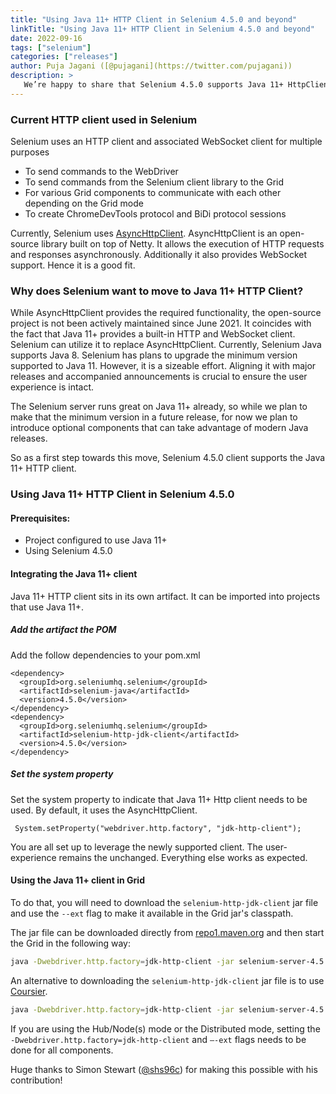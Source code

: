 ```yaml
---
title: "Using Java 11+ HTTP Client in Selenium 4.5.0 and beyond"
linkTitle: "Using Java 11+ HTTP Client in Selenium 4.5.0 and beyond"
date: 2022-09-16
tags: ["selenium"]
categories: ["releases"]
author: Puja Jagani ([@pujagani](https://twitter.com/pujagani))
description: >
   We’re happy to share that Selenium 4.5.0 supports Java 11+ HttpClient
---
```


### Current HTTP client used in Selenium
Selenium uses an HTTP client and associated WebSocket client for multiple purposes
* To send commands to the WebDriver 
* To send commands from the Selenium client library to the Grid 
* For various Grid components to communicate with each other depending on the Grid mode
* To create ChromeDevTools protocol and BiDi protocol sessions

Currently, Selenium uses [AsyncHttpClient](https://github.com/AsyncHttpClient/async-http-client). AsyncHttpClient is an open-source library built on top of Netty. It allows the execution of HTTP requests and responses asynchronously. Additionally it also provides WebSocket support. Hence it is a good fit. 

### Why does Selenium want to move to Java 11+ HTTP Client?
While AsyncHttpClient provides the required functionality, the open-source project is not been actively maintained since June 2021. It coincides with the fact that Java 11+ provides a built-in HTTP and WebSocket client. Selenium can utilize it to replace AsyncHttpClient.
Currently, Selenium Java supports Java 8. Selenium has plans to upgrade the minimum version supported to Java 11. However, it is a sizeable effort. Aligning it with major releases and accompanied announcements  is crucial to ensure the user experience is intact.

The Selenium server runs great on Java 11+ already, so while we plan to make that the minimum version in a future release, for now we plan to introduce optional components that can take advantage of modern Java releases.

So as a first step towards this move, Selenium 4.5.0 client supports the Java 11+ HTTP client.

### Using Java 11+ HTTP Client in Selenium 4.5.0

#### Prerequisites: 
* Project configured to use Java 11+
* Using Selenium 4.5.0 

#### Integrating the Java 11+ client
Java 11+ HTTP client sits in its own artifact. It can be imported into projects that use Java 11+.

##### Add the artifact the POM 

Add the follow dependencies to your pom.xml

```
<dependency>
  <groupId>org.seleniumhq.selenium</groupId>
  <artifactId>selenium-java</artifactId>
  <version>4.5.0</version>
</dependency>
<dependency>
  <groupId>org.seleniumhq.selenium</groupId>
  <artifactId>selenium-http-jdk-client</artifactId>
  <version>4.5.0</version>
</dependency>
```

##### Set the system property

Set the system property to indicate that Java 11+ Http client needs to be used.
By default, it uses the AsyncHttpClient.

```
 System.setProperty("webdriver.http.factory", "jdk-http-client");

```
You are all set up to leverage the newly supported client.
The user-experience remains the unchanged. Everything else works as expected.

#### Using the Java 11+ client in Grid
To do that, you will need to download the `selenium-http-jdk-client` jar file and
use the `--ext` flag to make it available in the Grid jar's classpath.

The jar file can be downloaded directly from [repo1.maven.org](https://repo1.maven.org/maven2/org/seleniumhq/selenium/selenium-http-jdk-client/4.5.0/)
and then start the Grid in the following way:

```bash
java -Dwebdriver.http.factory=jdk-http-client -jar selenium-server-4.5.0.jar -—ext selenium-http-jdk-client-4.5.0.jar standalone
```

An alternative to downloading the `selenium-http-jdk-client` jar file is to use [Coursier](https://get-coursier.io/docs/cli-installation).

```bash
java -Dwebdriver.http.factory=jdk-http-client -jar selenium-server-4.5.0.jar —-ext $(coursier fetch -p org.seleniumhq.selenium:selenium-http-jdk-client:4.5.0) standalone
```

If you are using the Hub/Node(s) mode or the Distributed mode, setting the `-Dwebdriver.http.factory=jdk-http-client` and `—-ext` flags 
needs to be done for all components.


Huge thanks to Simon Stewart ([@shs96c](https://twitter.com/shs96c)) for making this possible with his contribution! 


